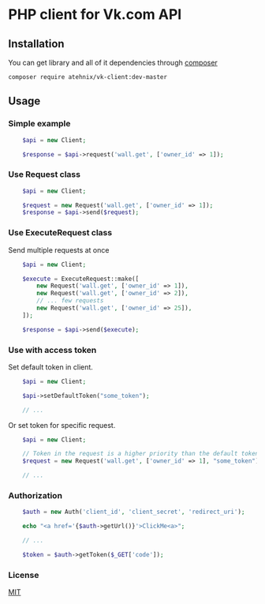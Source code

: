 # PHP client for Vk.com API


## Installation

You can get library and all of it dependencies through [composer](https://getcomposer.org/)

`composer require atehnix/vk-client:dev-master`

## Usage

### Simple example

```php
    $api = new Client;

    $response = $api->request('wall.get', ['owner_id' => 1]);
```

### Use Request class

```php
    $api = new Client;

    $request = new Request('wall.get', ['owner_id' => 1]);
    $response = $api->send($request);
```

### Use ExecuteRequest class

Send multiple requests at once

```php
    $api = new Client;

    $execute = ExecuteRequest::make([
        new Request('wall.get', ['owner_id' => 1]),
        new Request('wall.get', ['owner_id' => 2]),
        // ... few requests
        new Request('wall.get', ['owner_id' => 25]),
    ]);

    $response = $api->send($execute);
```

### Use with access token

Set default token in client.

```php
    $api = new Client;

    $api->setDefaultToken("some_token");

    // ...
```

Or set token for specific request.

```php
    $api = new Client;

    // Token in the request is a higher priority than the default token.
    $request = new Request('wall.get', ['owner_id' => 1], "some_token");

    // ...
```

### Authorization

```php
    $auth = new Auth('client_id', 'client_secret', 'redirect_uri');

    echo "<a href='{$auth->getUrl()}'>ClickMe<a>";

    // ...

    $token = $auth->getToken($_GET['code']);
```

### License
[MIT](https://raw.github.com/atehnix/vk-client/master/LICENSE)

